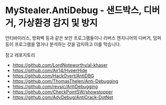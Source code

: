 # MyStealer.AntiDebug - 샌드박스, 디버거, 가상환경 감지 및 방지

안티바이러스, 방화벽 등과 같은 보안 프로그램들이나 리버스 엔지니어의 디버거, 덤퍼 등이 프로그램을 열거나 분석하는 것을 감지하고 이를 막습니다.

참고 레포지토리

* https://github.com/LordNoteworthy/al-khaser
* https://github.com/Air14/HyperHide
* https://github.com/HackOvert/AntiDBG
* https://github.com/ThomasThelen/Anti-Debugging
* https://github.com/revsic/AntiDebugging
* https://github.com/CheckPointSW/showstopper
* https://github.com/AdvDebug/AntiCrack-DotNet
